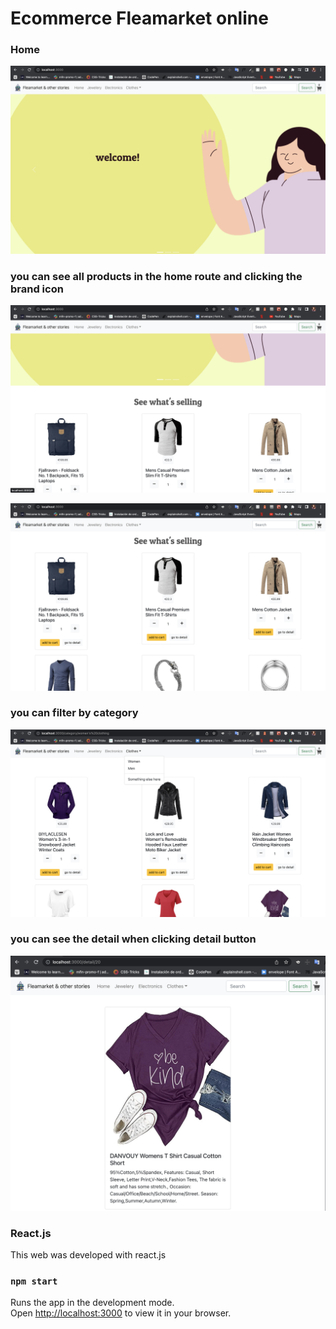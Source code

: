 # Ecommerce Fleamarket online



### Home 
![screensot demo](public/demoImages/home.png "Screenshot Demo")

### you can see all products in the home route and clicking the brand icon

![screensot products](public/demoImages/allProducts.png "Screenshot products")

![screensot products](public/demoImages/allproducts2.png "Screenshot products")


### you can filter by category

![screensot category](public/demoImages/category.png "Screenshot category")

### you can see the detail when clicking detail button

![screensot category](public/demoImages/detailImage.png "Screenshot detail")



### React.js
This web was developed with react.js 
### `npm start`

Runs the app in the development mode.\
Open [http://localhost:3000](http://localhost:3000) to view it in your browser.

